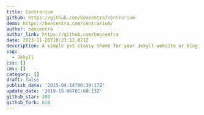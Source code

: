```yaml
---
title: Centrarium
github: https://github.com/bencentra/centrarium
demo: https://bencentra.com/centrarium/
author: bencentra
author_link: https://github.com/bencentra
date: 2023-11-26T10:23:12.071Z
description: A simple yet classy theme for your Jekyll website or blog.
ssg:
  - Jekyll
css: []
cms: []
category: []
draft: false
publish_date: '2015-04-14T00:39:17Z'
update_date: '2019-10-06T01:08:13Z'
github_star: 399
github_fork: 618
---
```

